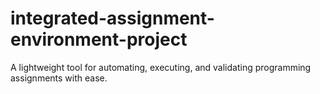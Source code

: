 # integrated-assignment-environment-project
A lightweight tool for automating, executing, and validating programming assignments with ease.
